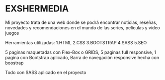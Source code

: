 # EXSHERMEDIA
Mi proyecto trata de una web donde se podrá encontrar noticias, reseñas, novedades y recomendaciones en el mundo de las series, películas y video juegos

Herramientas utilizadas:
1.HTML
2.CSS
3.BOOTSTRAP
4.SASS
5.SEO

5 paginas maquetadas con Flex-Box o GRIDS,
5 paginas full responsive,
1 pagina con Bootstrap aplicado,
 Barra de navegación responsive hecha con boostrap

Todo con SASS aplicado en el proyecto
